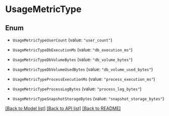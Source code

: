 # UsageMetricType

## Enum


* `UsageMetricTypeUserCount` (value: `"user_count"`)

* `UsageMetricTypeDbExecutionMs` (value: `"db_execution_ms"`)

* `UsageMetricTypeDbVolumeBytes` (value: `"db_volume_bytes"`)

* `UsageMetricTypeDbVolumeUsedBytes` (value: `"db_volume_used_bytes"`)

* `UsageMetricTypeProcessExecutionMs` (value: `"process_execution_ms"`)

* `UsageMetricTypeProcessLogBytes` (value: `"process_log_bytes"`)

* `UsageMetricTypeSnapshotStorageBytes` (value: `"snapshot_storage_bytes"`)


[[Back to Model list]](../README.md#documentation-for-models) [[Back to API list]](../README.md#documentation-for-api-endpoints) [[Back to README]](../README.md)


